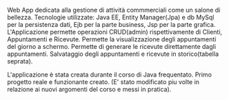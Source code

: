 Web App dedicata alla gestione di attività commmerciali come un salone di bellezza. 
Tecnologie utilizzate: Java EE, Entity Manager(Jpa) e db MySql per la persistenza dati, Ejb per la parte business, Jsp per la parte grafica. 
L'Applicazione permette operazioni CRUD(admin) rispettivamente di Clienti, Appuntamenti e Ricevute. 
Permette la visualizzazione degli appuntamenti del giorno a schermo. 
Permette di generare le ricevute direttamente dagli appuntamenti. Salvataggio degli appuntamenti e ricevute in storico(tabella seprata).

L'applicazione è stata creata durante il corso di Java frequentato. Primo progetto reale e funzionante creato. (E' stato modificato piu volte in relazione ai nuovi argomenti del corso e messi in pratica).

